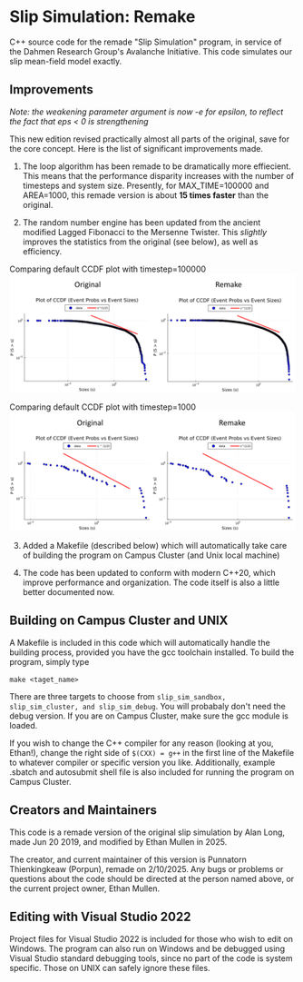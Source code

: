 # Slip Simulation: Remake

C++ source code for the remade "Slip Simulation" program, in service of the Dahmen Research Group's Avalanche Initiative.
This code simulates our slip mean-field model exactly.

## Improvements

_Note: the weakening parameter argument is now -e for epsilon, to reflect the fact that eps < 0 is strengthening_

This new edition revised practically almost all parts of the original, save for the core concept.
Here is the list of significant improvements made.

1) The loop algorithm has been remade to be dramatically more effiecient. This means that the performance disparity increases with
the number of timesteps and system size. Presently, for MAX_TIME=100000 and AREA=1000, this remade version is about **15 times faster** than the original.

2) The random number engine has been updated from the ancient modified Lagged Fibonacci to the Mersenne Twister.
This *slightly* improves the statistics from the original (see below), as well as efficiency.

Comparing default CCDF plot with timestep=100000
![Preview](examples/showcase_1.png)

Comparing default CCDF plot with timestep=1000
![Preview](examples/showcase_2.png)

3) Added a Makefile (described below) which will automatically take care of building the program on Campus Cluster (and Unix local machine)

4) The code has been updated to conform with modern C++20, which improve performance and organization. The code itself is also
a little better documented now.

## Building on Campus Cluster and UNIX

A Makefile is included in this code which will automatically handle the building process, provided you have the gcc toolchain installed.
To build the program, simply type
```
make <taget_name>
```
There are three targets to choose from `slip_sim_sandbox,  slip_sim_cluster, and slip_sim_debug`. You will probabaly don't need the debug version.
If you are on Campus Cluster, make sure the gcc module is loaded.

If you wish to change the C++ compiler for any reason (looking at you, Ethan!), change the right side of `$(CXX) = g++`
in the first line of the Makefile to whatever compiler or specific version you like. Additionally, example .sbatch and autosubmit shell
file is also included for running the program on Campus Cluster.

## Creators and Maintainers

This code is a remade version of the original slip simulation by Alan Long, made Jun 20 2019, and modified by Ethan Mullen in 2025.

The creator, and current maintainer of this version is Punnatorn Thienkingkeaw (Porpun), remade on 2/10/2025.
Any bugs or problems or questions about the code should be directed at the person named above, or the current project owner, Ethan Mullen.

## Editing with Visual Studio 2022

Project files for Visual Studio 2022 is included for those who wish to edit on Windows. The program can also run on Windows and be debugged
using Visual Studio standard debugging tools, since no part of the code is system specific. Those on UNIX can safely ignore these files.
